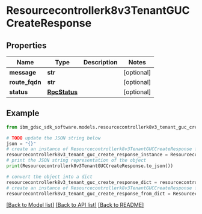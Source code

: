 # Resourcecontrollerk8v3TenantGUCCreateResponse


## Properties

Name | Type | Description | Notes
------------ | ------------- | ------------- | -------------
**message** | **str** |  | [optional] 
**route_fqdn** | **str** |  | [optional] 
**status** | [**RpcStatus**](RpcStatus.md) |  | [optional] 

## Example

```python
from ibm_gdsc_sdk_software.models.resourcecontrollerk8v3_tenant_guc_create_response import Resourcecontrollerk8v3TenantGUCCreateResponse

# TODO update the JSON string below
json = "{}"
# create an instance of Resourcecontrollerk8v3TenantGUCCreateResponse from a JSON string
resourcecontrollerk8v3_tenant_guc_create_response_instance = Resourcecontrollerk8v3TenantGUCCreateResponse.from_json(json)
# print the JSON string representation of the object
print(Resourcecontrollerk8v3TenantGUCCreateResponse.to_json())

# convert the object into a dict
resourcecontrollerk8v3_tenant_guc_create_response_dict = resourcecontrollerk8v3_tenant_guc_create_response_instance.to_dict()
# create an instance of Resourcecontrollerk8v3TenantGUCCreateResponse from a dict
resourcecontrollerk8v3_tenant_guc_create_response_from_dict = Resourcecontrollerk8v3TenantGUCCreateResponse.from_dict(resourcecontrollerk8v3_tenant_guc_create_response_dict)
```
[[Back to Model list]](../README.md#documentation-for-models) [[Back to API list]](../README.md#documentation-for-api-endpoints) [[Back to README]](../README.md)


